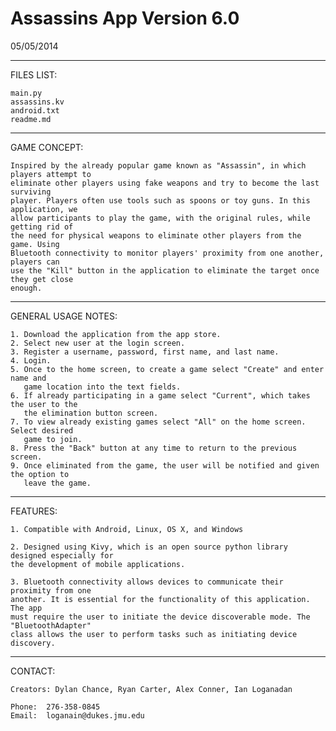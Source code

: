 Assassins App
Version 6.0
=================


05/05/2014


------------------------------------------------------------------------------------------
FILES LIST:
	
	main.py
	assassins.kv
	android.txt
	readme.md

------------------------------------------------------------------------------------------
GAME CONCEPT:

	Inspired by the already popular game known as "Assassin", in which players attempt to
	eliminate other players using fake weapons and try to become the last surviving 
	player. Players often use tools such as spoons or toy guns. In this application, we 
	allow participants to play the game, with the original rules, while getting rid of 
	the need for physical weapons to eliminate other players from the game. Using
	Bluetooth connectivity to monitor players' proximity from one another, players can 
	use the "Kill" button in the application to eliminate the target once they get close
	enough. 
	
------------------------------------------------------------------------------------------
GENERAL USAGE NOTES:

	1. Download the application from the app store.
	2. Select new user at the login screen.
	3. Register a username, password, first name, and last name.
	4. Login.
	5. Once to the home screen, to create a game select "Create" and enter name and 
	   game location into the text fields.
	6. If already participating in a game select "Current", which takes the user to the 
	   the elimination button screen.
	7. To view already existing games select "All" on the home screen. Select desired 
	   game to join.
	8. Press the "Back" button at any time to return to the previous screen. 
	9. Once eliminated from the game, the user will be notified and given the option to
	   leave the game.
		
------------------------------------------------------------------------------------------
FEATURES:
	
	1. Compatible with Android, Linux, OS X, and Windows 
	
	2. Designed using Kivy, which is an open source python library designed especially for
	the development of mobile applications.
	
	3. Bluetooth connectivity allows devices to communicate their proximity from one 
	another. It is essential for the functionality of this application. The app
	must require the user to initiate the device discoverable mode. The "BluetoothAdapter" 
	class allows the user to perform tasks such as initiating device discovery. 

------------------------------------------------------------------------------------------
CONTACT: 

	Creators: Dylan Chance, Ryan Carter, Alex Conner, Ian Loganadan
	
	Phone:	276-358-0845
	Email:	loganain@dukes.jmu.edu

